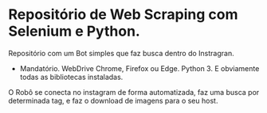 # Repositório de Web Scraping com Selenium e Python.

Repositório com um Bot simples que faz busca dentro do Instragran.

- Mandatório.
WebDrive Chrome, Firefox ou Edge.
Python 3.
E obviamente todas as bibliotecas instaladas.

O Robô se conecta no instagram de forma automatizada, faz uma busca por determinada tag, e faz o download de imagens para o seu host.